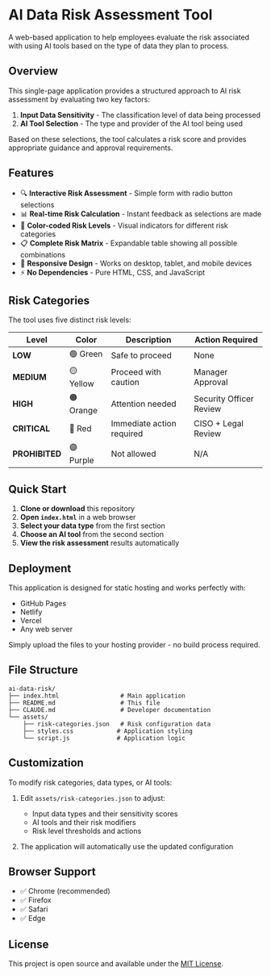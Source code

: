 # AI Data Risk Assessment Tool

A web-based application to help employees evaluate the risk associated with using AI tools based on the type of data they plan to process.

## Overview

This single-page application provides a structured approach to AI risk assessment by evaluating two key factors:
1. **Input Data Sensitivity** - The classification level of data being processed
2. **AI Tool Selection** - The type and provider of the AI tool being used

Based on these selections, the tool calculates a risk score and provides appropriate guidance and approval requirements.

## Features

- 🔍 **Interactive Risk Assessment** - Simple form with radio button selections
- 📊 **Real-time Risk Calculation** - Instant feedback as selections are made
- 🎨 **Color-coded Risk Levels** - Visual indicators for different risk categories
- 📋 **Complete Risk Matrix** - Expandable table showing all possible combinations
- 📱 **Responsive Design** - Works on desktop, tablet, and mobile devices
- ⚡ **No Dependencies** - Pure HTML, CSS, and JavaScript

## Risk Categories

The tool uses five distinct risk levels:

| Level | Color | Description | Action Required |
|-------|-------|-------------|-----------------|
| **LOW** | 🟢 Green | Safe to proceed | None |
| **MEDIUM** | 🟡 Yellow | Proceed with caution | Manager Approval |
| **HIGH** | 🟠 Orange | Attention needed | Security Officer Review |
| **CRITICAL** | 🔴 Red | Immediate action required | CISO + Legal Review |
| **PROHIBITED** | 🟣 Purple | Not allowed | N/A |

## Quick Start

1. **Clone or download** this repository
2. **Open `index.html`** in a web browser
3. **Select your data type** from the first section
4. **Choose an AI tool** from the second section
5. **View the risk assessment** results automatically

## Deployment

This application is designed for static hosting and works perfectly with:
- GitHub Pages
- Netlify
- Vercel
- Any web server

Simply upload the files to your hosting provider - no build process required.

## File Structure

```
ai-data-risk/
├── index.html                 # Main application
├── README.md                  # This file
├── CLAUDE.md                  # Developer documentation
└── assets/
    ├── risk-categories.json   # Risk configuration data
    ├── styles.css            # Application styling
    └── script.js             # Application logic
```

## Customization

To modify risk categories, data types, or AI tools:

1. Edit `assets/risk-categories.json` to adjust:
   - Input data types and their sensitivity scores
   - AI tools and their risk modifiers
   - Risk level thresholds and actions

2. The application will automatically use the updated configuration

## Browser Support

- ✅ Chrome (recommended)
- ✅ Firefox
- ✅ Safari
- ✅ Edge

## License

This project is open source and available under the [MIT License](LICENSE).